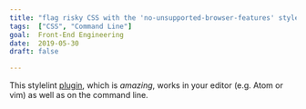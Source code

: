 ```yaml
---
title: "flag risky CSS with the 'no-unsupported-browser-features' stylelint plugin"
tags:  ["CSS", "Command Line"]
goal:  Front-End Engineering
date:  2019-05-30
draft: false

---
```


This stylelint [plugin][p], which is *amazing*, works in your editor
(e.g.  Atom or vim) as well as on the command line.

[p]: https://www.npmjs.com/package/stylelint-no-unsupported-browser-features
